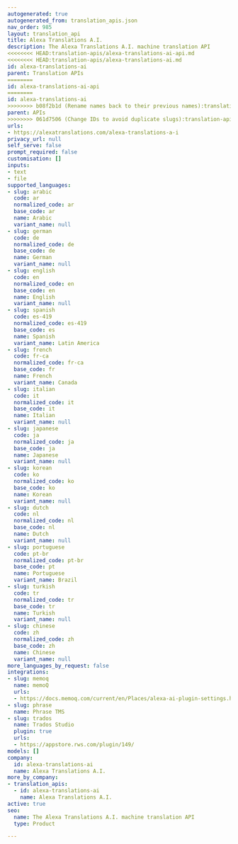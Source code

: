 ```yaml
---
autogenerated: true
autogenerated_from: translation_apis.json
nav_order: 985
layout: translation_api
title: Alexa Translations A.I.
description: The Alexa Translations A.I. machine translation API
<<<<<<<< HEAD:translation-apis/alexa-translations-ai-api.md
<<<<<<<< HEAD:translation-apis/alexa-translations-ai.md
id: alexa-translations-ai
parent: Translation APIs
========
id: alexa-translations-ai-api
========
id: alexa-translations-ai
>>>>>>>> b08f2b1d (Rename names back to their previous names):translation-apis/alexa-translations-ai.md
parent: APIs
>>>>>>>> 061d7506 (Change IDs to avoid duplicate slugs):translation-apis/alexa-translations-ai-api.md
urls:
- https://alexatranslations.com/alexa-translations-a-i
privacy_url: null
self_serve: false
prompt_required: false
customisation: []
inputs:
- text
- file
supported_languages:
- slug: arabic
  code: ar
  normalized_code: ar
  base_code: ar
  name: Arabic
  variant_name: null
- slug: german
  code: de
  normalized_code: de
  base_code: de
  name: German
  variant_name: null
- slug: english
  code: en
  normalized_code: en
  base_code: en
  name: English
  variant_name: null
- slug: spanish
  code: es-419
  normalized_code: es-419
  base_code: es
  name: Spanish
  variant_name: Latin America
- slug: french
  code: fr-ca
  normalized_code: fr-ca
  base_code: fr
  name: French
  variant_name: Canada
- slug: italian
  code: it
  normalized_code: it
  base_code: it
  name: Italian
  variant_name: null
- slug: japanese
  code: ja
  normalized_code: ja
  base_code: ja
  name: Japanese
  variant_name: null
- slug: korean
  code: ko
  normalized_code: ko
  base_code: ko
  name: Korean
  variant_name: null
- slug: dutch
  code: nl
  normalized_code: nl
  base_code: nl
  name: Dutch
  variant_name: null
- slug: portuguese
  code: pt-br
  normalized_code: pt-br
  base_code: pt
  name: Portuguese
  variant_name: Brazil
- slug: turkish
  code: tr
  normalized_code: tr
  base_code: tr
  name: Turkish
  variant_name: null
- slug: chinese
  code: zh
  normalized_code: zh
  base_code: zh
  name: Chinese
  variant_name: null
more_languages_by_request: false
integrations:
- slug: memoq
  name: memoQ
  urls:
  - https://docs.memoq.com/current/en/Places/alexa-ai-plugin-settings.html
- slug: phrase
  name: Phrase TMS
- slug: trados
  name: Trados Studio
  plugin: true
  urls:
  - https://appstore.rws.com/plugin/149/
models: []
company:
  id: alexa-translations-ai
  name: Alexa Translations A.I.
more_by_company:
- translation_apis:
  - id: alexa-translations-ai
    name: Alexa Translations A.I.
active: true
seo:
  name: The Alexa Translations A.I. machine translation API
  type: Product

---
```


